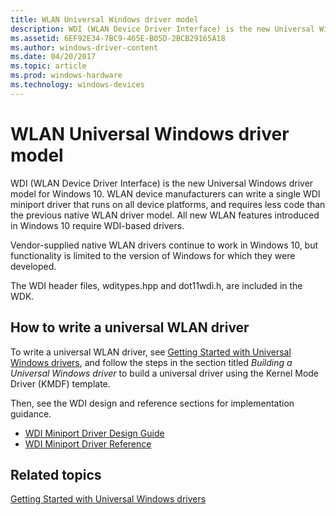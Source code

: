 ```yaml
---
title: WLAN Universal Windows driver model
description: WDI (WLAN Device Driver Interface) is the new Universal Windows driver model for Windows 10.
ms.assetid: 6EF92E34-7BC9-465E-B05D-2BCB29165A18
ms.author: windows-driver-content
ms.date: 04/20/2017
ms.topic: article
ms.prod: windows-hardware
ms.technology: windows-devices
---
```


# WLAN Universal Windows driver model


WDI (WLAN Device Driver Interface) is the new Universal Windows driver model for Windows 10. WLAN device manufacturers can write a single WDI miniport driver that runs on all device platforms, and requires less code than the previous native WLAN driver model. All new WLAN features introduced in Windows 10 require WDI-based drivers.

Vendor-supplied native WLAN drivers continue to work in Windows 10, but functionality is limited to the version of Windows for which they were developed.

The WDI header files, wditypes.hpp and dot11wdi.h, are included in the WDK.

## How to write a universal WLAN driver


To write a universal WLAN driver, see [Getting Started with Universal Windows drivers](https://msdn.microsoft.com/windows-drivers/develop/getting_started_with_universal_drivers), and follow the steps in the section titled *Building a Universal Windows driver* to build a universal driver using the Kernel Mode Driver (KMDF) template.

Then, see the WDI design and reference sections for implementation guidance.

-   [WDI Miniport Driver Design Guide](wdi-miniport-driver-design-guide.md)
-   [WDI Miniport Driver Reference](https://msdn.microsoft.com/library/windows/hardware/dn926075)

## Related topics


[Getting Started with Universal Windows drivers](https://msdn.microsoft.com/windows-drivers/develop/getting_started_with_universal_drivers)

 

 






